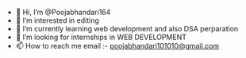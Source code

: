 - 👋 Hi, I’m @Poojabhandari164
- 👀 I’m interested in editing
- 🌱 I’m currently learning web development and also DSA perparation
- 💞️ I’m looking for internships in WEB DEVELOPMENT
- 📫 How to reach me email :- poojabhandari101010@gmail.com

<!---
Poojabhandari164/Poojabhandari164 is a ✨ special ✨ repository because its `README.md` (this file) appears on your GitHub profile.
You can click the Preview link to take a look at your changes.
--->
